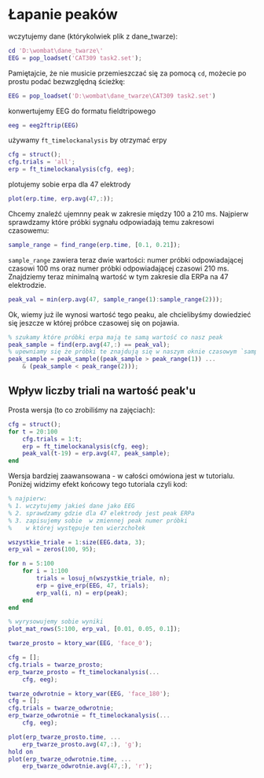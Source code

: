 # Łapanie peaków

wczytujemy dane (którykolwiek plik z dane_twarze):
```matlab
cd 'D:\wombat\dane_twarze\'
EEG = pop_loadset('CAT309 task2.set');
```
Pamiętajcie, że nie musicie przemieszczać się za pomocą `cd`, możecie po prostu podać bezwzględną ścieżkę:
```matlab
EEG = pop_loadset('D:\wombat\dane_twarze\CAT309 task2.set')
```

konwertujemy EEG do formatu fieldtripowego
```matlab
eeg = eeg2ftrip(EEG)
```

używamy `ft_timelockanalysis` by otrzymać erpy 
```matlab
cfg = struct();
cfg.trials = 'all';
erp = ft_timelockanalysis(cfg, eeg);
```

plotujemy sobie erpa dla 47 elektrody
```matlab
plot(erp.time, erp.avg(47,:));
```

Chcemy znaleźć ujemnny peak w zakresie między 100 a 210 ms. Najpierw sprawdzamy które próbki sygnału odpowiadają temu zakresowi czasowemu:
```matlab
sample_range = find_range(erp.time, [0.1, 0.21]);
```
`sample_range` zawiera teraz dwie wartości: numer próbki odpowiadającej czasowi 100 ms oraz numer próbki odpowiadającej czasowi 210 ms.
Znajdziemy teraz minimalną wartość w tym zakresie dla ERPa na 47 elektrodzie.
```matlab
peak_val = min(erp.avg(47, sample_range(1):sample_range(2)));
```

Ok, wiemy już ile wynosi wartość tego peaku, ale chcielibyśmy dowiedzieć się jeszcze w której próbce czasowej się on pojawia.
```matlab
% szukamy które próbki erpa mają te samą wartość co nasz peak
peak_sample = find(erp.avg(47,:) == peak_val);
% upewniamy się że próbki te znajdują się w naszym oknie czasowym `sample_range`
peak_sample = peak_sample((peak_sample > peak_range(1)) ...
	& (peak_sample < peak_range(2)));
```

## Wpływ liczby triali na wartość peak'u

Prosta wersja (to co zrobiliśmy na zajęciach):
```matlab
cfg = struct();
for t = 20:100
    cfg.trials = 1:t;
    erp = ft_timelockanalysis(cfg, eeg);
    peak_val(t-19) = erp.avg(47, peak_sample);
end
```

Wersja bardziej zaawansowana - w całości omówiona jest w tutorialu. Poniżej widzimy efekt końcowy tego tutoriala czyli kod:
```matlab
% najpierw:
% 1. wczytujemy jakieś dane jako EEG
% 2. sprawdzamy gdzie dla 47 elektrody jest peak ERPa
% 3. zapisujemy sobie  w zmiennej peak numer próbki 
%    w której występuje ten wierzchołek

wszystkie_triale = 1:size(EEG.data, 3);
erp_val = zeros(100, 95);

for n = 5:100
	for i = 1:100
		trials = losuj_n(wszystkie_triale, n);
		erp = give_erp(EEG, 47, trials);
		erp_val(i, n) = erp(peak);
	end
end

% wyrysowujemy sobie wyniki
plot_mat_rows(5:100, erp_val, [0.01, 0.05, 0.1]);
```

```matlab
twarze_prosto = ktory_war(EEG, 'face_0');

cfg = [];
cfg.trials = twarze_prosto;
erp_twarze_prosto = ft_timelockanalysis(...
    cfg, eeg);

twarze_odwrotnie = ktory_war(EEG, 'face_180');
cfg = [];
cfg.trials = twarze_odwrotnie;
erp_twarze_odwrotnie = ft_timelockanalysis(...
    cfg, eeg);

plot(erp_twarze_prosto.time, ...
    erp_twarze_prosto.avg(47,:), 'g');
hold on
plot(erp_twarze_odwrotnie.time, ...
    erp_twarze_odwrotnie.avg(47,:), 'r');
```
